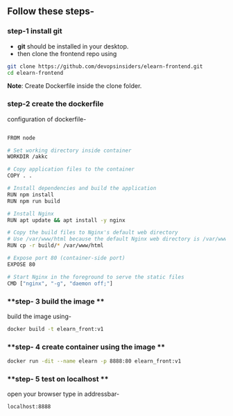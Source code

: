 ## Follow these steps-
### **step-1 install git**

- **git** should be installed in your desktop.
- then clone the frontend repo using
```sh
git clone https://github.com/devopsinsiders/elearn-frontend.git
cd elearn-frontend
```

**Note**: Create Dockerfile inside the clone folder.

### **step-2 create the dockerfile**
configuration of dockerfile-
```sh

FROM node

# Set working directory inside container
WORKDIR /akkc

# Copy application files to the container
COPY . .

# Install dependencies and build the application
RUN npm install
RUN npm run build

# Install Nginx
RUN apt update && apt install -y nginx

# Copy the build files to Nginx's default web directory
# Use /var/www/html because the default Nginx web directory is /var/www/html
RUN cp -r build/* /var/www/html

# Expose port 80 (container-side port)
EXPOSE 80

# Start Nginx in the foreground to serve the static files
CMD ["nginx", "-g", "daemon off;"]

```
### **step- 3 build the image **
build the image using-
```sh
docker build -t elearn_front:v1
```

### **step- 4 create container using the image **
```sh
docker run -dit --name elearn -p 8888:80 elearn_front:v1
```
### **step- 5 test on localhost **
open your browser type in addressbar-
```sh
localhost:8888
```


